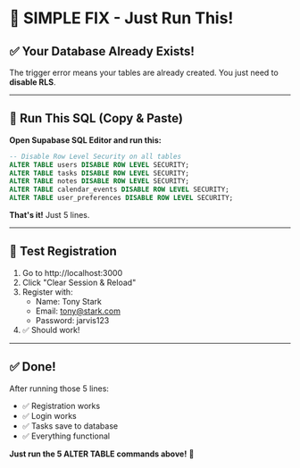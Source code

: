 # 🚀 SIMPLE FIX - Just Run This!

## ✅ Your Database Already Exists!

The trigger error means your tables are already created. You just need to **disable RLS**.

---

## 🎯 Run This SQL (Copy & Paste)

**Open Supabase SQL Editor and run this:**

```sql
-- Disable Row Level Security on all tables
ALTER TABLE users DISABLE ROW LEVEL SECURITY;
ALTER TABLE tasks DISABLE ROW LEVEL SECURITY;
ALTER TABLE notes DISABLE ROW LEVEL SECURITY;
ALTER TABLE calendar_events DISABLE ROW LEVEL SECURITY;
ALTER TABLE user_preferences DISABLE ROW LEVEL SECURITY;
```

**That's it!** Just 5 lines.

---

## 🧪 Test Registration

1. Go to http://localhost:3000
2. Click "Clear Session & Reload"
3. Register with:
   - Name: Tony Stark
   - Email: tony@stark.com
   - Password: jarvis123
4. ✅ Should work!

---

## ✅ Done!

After running those 5 lines:
- ✅ Registration works
- ✅ Login works
- ✅ Tasks save to database
- ✅ Everything functional

**Just run the 5 ALTER TABLE commands above!** 🚀
